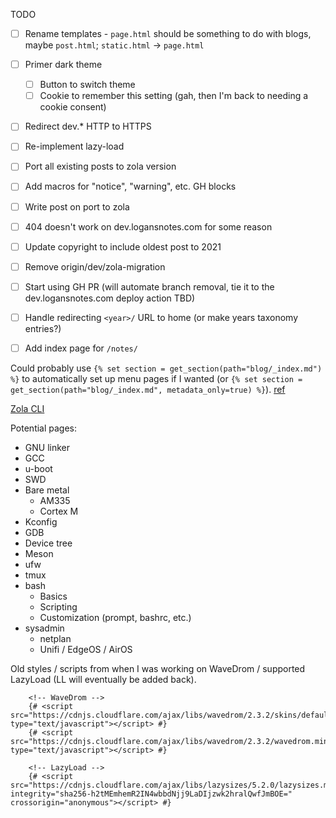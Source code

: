TODO

- [ ] Rename templates - `page.html` should be something to do with blogs, maybe `post.html`; `static.html` -> `page.html`
- [ ] Primer dark theme
	+ [ ] Button to switch theme
	+ [ ] Cookie to remember this setting (gah, then I'm back to needing a cookie consent)
- [ ] Redirect dev.* HTTP to HTTPS
- [ ] Re-implement lazy-load
- [ ] Port all existing posts to zola version
- [ ] Add macros for "notice", "warning", etc. GH blocks
- [ ] Write post on port to zola
- [ ] 404 doesn't work on dev.logansnotes.com for some reason
- [ ] Update copyright to include oldest post to 2021
- [ ] Remove origin/dev/zola-migration
- [ ] Start using GH PR (will automate branch removal, tie it to the dev.logansnotes.com deploy action TBD)
- [ ] Handle redirecting `<year>/` URL to home (or make years taxonomy entries?)
- [ ] Add index page for `/notes/`


Could probably use `{% set section = get_section(path="blog/_index.md") %}` to automatically set up menu pages if I wanted (or `{% set section = get_section(path="blog/_index.md", metadata_only=true) %}`). [ref](https://www.getzola.org/documentation/templates/overview/)

[Zola CLI](https://www.getzola.org/documentation/getting-started/cli-usage/)


Potential pages:

- GNU linker
- GCC
- u-boot
- SWD
- Bare metal
	+ AM335
	+ Cortex M
- Kconfig
- GDB
- Device tree
- Meson
- ufw
- tmux
- bash
	+ Basics
	+ Scripting
	+ Customization (prompt, bashrc, etc.)
- sysadmin
	+ netplan
	+ Unifi / EdgeOS / AirOS


Old styles / scripts from when I was working on WaveDrom / supported LazyLoad (LL will eventually be added back).

```
	<!-- WaveDrom -->
	{# <script src="https://cdnjs.cloudflare.com/ajax/libs/wavedrom/2.3.2/skins/default.js" type="text/javascript"></script> #}
	{# <script src="https://cdnjs.cloudflare.com/ajax/libs/wavedrom/2.3.2/wavedrom.min.js" type="text/javascript"></script> #}

	<!-- LazyLoad -->
	{# <script src="https://cdnjs.cloudflare.com/ajax/libs/lazysizes/5.2.0/lazysizes.min.js" integrity="sha256-h2tMEmhemR2IN4wbbdNjj9LaDIjzwk2hralQwfJmBOE=" crossorigin="anonymous"></script> #}
```